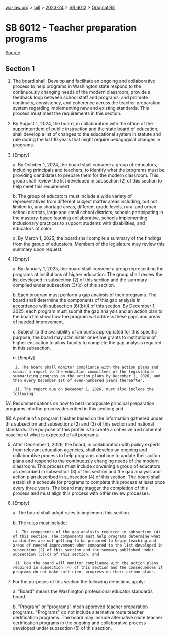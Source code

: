 [wa-law.org](/) > [bill](/bill/) > [2023-24](/bill/2023-24/) > [SB 6012](/bill/2023-24/sb/6012/) > [Original Bill](/bill/2023-24/sb/6012/1/)

# SB 6012 - Teacher preparation programs

[Source](http://lawfilesext.leg.wa.gov/biennium/2023-24/Pdf/Bills/Senate%20Bills/6012.pdf)

## Section 1
1. The board shall: Develop and facilitate an ongoing and collaborative process to help programs in Washington state respond to the continuously changing needs of the modern classroom; provide a feedback loop between school staff and programs; and promote continuity, consistency, and coherence across the teacher preparation system regarding implementing new and existing standards. This process must meet the requirements in this section.

2. By August 1, 2024, the board, in collaboration with the office of the superintendent of public instruction and the state board of education, shall develop a list of changes to the educational system in statute and rule during the last 10 years that might require pedagogical changes in programs.

3. [Empty]

    a. By October 1, 2024, the board shall convene a group of educators, including principals and teachers, to identify what the programs must be providing candidates to prepare them for the modern classroom. This group shall review the list developed in subsection (2) of this section to help meet this requirement.

    b. The group of educators must include a wide variety of representatives from different subject matter areas including, but not limited to, any shortage areas, different grade levels, rural and urban school districts, large and small school districts, schools participating in the mastery-based learning collaborative, schools implementing inclusionary practices to support students with disabilities, and educators of color.

    c. By March 1, 2025, the board shall compile a summary of the findings from the group of educators. Members of the legislature may review this summary upon request.

4. [Empty]

    a. By January 1, 2025, the board shall convene a group representing the programs at institutions of higher education. The group shall review the list developed in subsection (2) of this section and the summary compiled under subsection (3)(c) of this section.

    b. Each program must perform a gap analysis of their programs. The board shall determine the components of this gap analysis in accordance with subsection (6)(b)(i) of this section. By December 1, 2025, each program must submit the gap analysis and an action plan to the board to show how the program will address these gaps and areas of needed improvement.

    c. Subject to the availability of amounts appropriated for this specific purpose, the board may administer one-time grants to institutions of higher education to allow faculty to complete the gap analysis required in this subsection.

    d. [Empty]

        i. The board shall monitor compliance with the action plans and submit a report to the education committees of the legislature summarizing progress on the action plans by December 1, 2026, and then every December 1st of even-numbered years thereafter.

        ii. The report due on December 1, 2026, must also include the following:

(A) Recommendations on how to best incorporate principal preparation programs into the process described in this section; and

(B) A profile of a program finisher based on the information gathered under this subsection and subsections (2) and (3) of this section and national standards. The purpose of this profile is to create a cohesive and coherent baseline of what is expected of all programs.

5. After December 1, 2026, the board, in collaboration with policy experts from relevant education agencies, shall develop an ongoing and collaborative process to help programs continue to update their action plans and respond to the continuously changing needs of the modern classroom. This process must include convening a group of educators as described in subsection (3) of this section and the gap analysis and action plan described in subsection (4) of this section. The board shall establish a schedule for programs to complete this process at least once every three years. The board may stagger the completion of this process and must align this process with other review processes.

6. [Empty]

    a. The board shall adopt rules to implement this section.

    b. The rules must include:

        i. The components of the gap analysis required in subsection (4) of this section. The components must help programs determine what candidates are not getting to be prepared to begin teaching and areas of needed improvement when compared to the list developed in subsection (2) of this section and the summary published under subsection (3)(c) of this section; and

        ii. How the board will monitor compliance with the action plans required in subsection (4) of this section and the consequences if programs do not make sufficient progress on their action plans.

7. For the purposes of this section the following definitions apply:

    a. "Board" means the Washington professional educator standards board.

    b. "Program" or "programs" mean approved teacher preparation programs. "Programs" do not include alternative route teacher certification programs. The board may include alternative route teacher certification programs in the ongoing and collaborative process developed under subsection (5) of this section.
